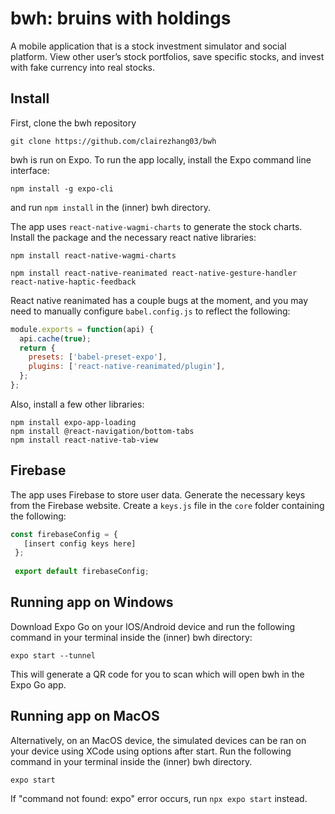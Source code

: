 # bwh: bruins with holdings
A mobile application that is a stock investment simulator and social platform. View other user’s stock portfolios, save specific stocks, and invest with fake currency into real stocks.


## Install

First, clone the bwh repository
```
git clone https://github.com/clairezhang03/bwh
```

bwh is run on Expo. To run the app locally, install the Expo command line interface:

```
npm install -g expo-cli
```
and run `npm install` in the (inner) bwh directory.

The app uses `react-native-wagmi-charts` to generate the stock charts. Install the package and the necessary react native libraries:
```
npm install react-native-wagmi-charts
```
```
npm install react-native-reanimated react-native-gesture-handler react-native-haptic-feedback
```

React native reanimated has a couple bugs at the moment, and you may need to manually configure `babel.config.js` to reflect the following:
```jsx
module.exports = function(api) {
  api.cache(true);
  return {
    presets: ['babel-preset-expo'],
    plugins: ['react-native-reanimated/plugin'],
  };
};
```

Also, install a few other libraries:
```
npm install expo-app-loading
npm install @react-navigation/bottom-tabs
npm install react-native-tab-view
```
## Firebase
The app uses Firebase to store user data. Generate the necessary keys from the Firebase website. Create a `keys.js` file in the `core` folder containing the following:
```jsx
const firebaseConfig = {
   [insert config keys here]
 };
 
 export default firebaseConfig;
```

## Running app on Windows
Download Expo Go on your IOS/Android device and run the following command in your terminal inside the (inner) bwh directory:

```
expo start --tunnel
```
This will generate a QR code for you to scan which will open bwh in the Expo Go app.

## Running app on MacOS
Alternatively, on an MacOS device, the simulated devices can be ran on your device using XCode using options after start. Run the following command in your terminal inside the (inner) bwh directory.

```
expo start
```

If "command not found: expo" error occurs, run `npx expo start` instead.

